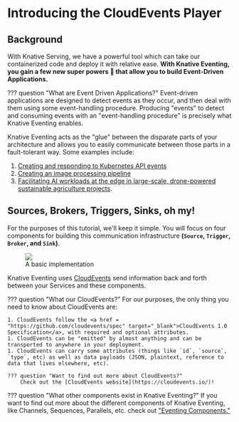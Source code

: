# Introducing the CloudEvents Player

## Background
With Knative Serving, we have a powerful tool which can take our containerized code and deploy it with relative ease. **With Knative Eventing, you gain a few new super powers :rocket: that allow you to build Event-Driven Applications.**

??? question "What are Event Driven Applications?"
    Event-driven applications are designed to detect events as they occur, and then deal with them using some event-handling procedure. Producing "events" to detect and consuming events with an "event-handling procedure" is precisely what Knative Eventing enables.

Knative Eventing acts as the "glue" between the disparate parts of your architecture and allows you to easily communicate between those parts in a fault-tolerant way. Some examples include:

1. [Creating and responding to Kubernetes API events](../../eventing/sources/apiserversource/)
1. [Creating an image processing pipeline](https://www.youtube.com/watch?v=DrmOpjAunlQ)
1. [Facilitating AI workloads at the edge in large-scale, drone-powered sustainable agriculture projects](https://www.youtube.com/watch?v=lVfJ5WEQ5_s).

## Sources, Brokers, Triggers, Sinks, oh my!
For the purposes of this tutorial, we'll keep it simple. You will focus on four components for building this communication infrastructure **(`Source`, `Trigger`, `Broker`, and `Sink`)**.

<figure>
  <img src="https://user-images.githubusercontent.com/16281246/116248768-1fe56080-a73a-11eb-9a85-8bdccb82d16c.png" draggable="false">
  <figcaption>A basic implementation</figcaption>
</figure>


Knative Eventing uses <a href="https://github.com/cloudevents/spec/blob/master/primer.md" target="blank_">CloudEvents</a> send information back and forth between your Services and these components.

??? question "What our CloudEvents?"
    For our purposes, the only thing you need to know about CloudEvents are:

    1. CloudEvents follow the <a href = "https://github.com/cloudevents/spec" target="_blank">CloudEvents 1.0 Specification</a>, with required and optional attributes.
    1. CloudEvents can be "emitted" by almost anything and can be transported to anywhere in your deployment.  
    1. CloudEvents can carry some attributes (things like `id`, `source`, `type`, etc) as well as data payloads (JSON, plaintext, reference to data that lives elsewhere, etc).

    ??? question "Want to find out more about CloudEvents?"
        Check out the [CloudEvents website](https://cloudevents.io/)!


??? question "What other components exist in Knative Eventing?"
    If you want to find out more about the different components of Knative Eventing, like Channels, Sequences, Parallels, etc. check out <a href="../eventing/README.md" target="blank_">"Eventing Components."</a>
